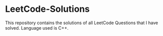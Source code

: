 # LeetCode-Solutions
This repository contains the solutions of all LeetCode Questions that I have solved. Language used is C++.
 

